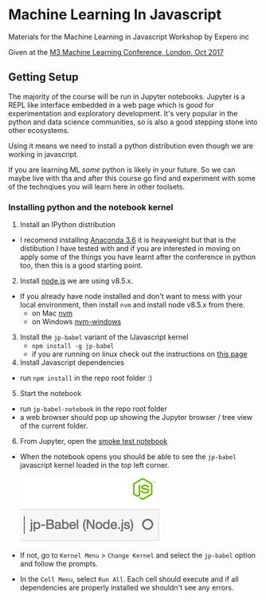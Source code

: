 # Machine Learning In Javascript

Materials for the Machine Learning in Javascript Workshop by Expero inc

Given at the [M3 Machine Learning Conference, London, Oct 2017](http://www.mcubed.london/sessions/workshop-introduction-to-machine-learning-with-javascript/)

## Getting Setup

The majority of the course will be run in Jupyter notebooks. Jupyter is a REPL like interface embedded in a web page which is good for experimentation and exploratory development. It's very popular in the python and data science communities, so is also a good stepping stone into other ecosystems.

Using it means we need to install a python distribution even though we are working in javascript. 

If you are learning ML *some* python is likely in your future. So we can maybe live with tha and after this course go find and experiment with some of the technqiues you will learn here in other toolsets.

### Installing python and the notebook kernel

 1. Install an IPython distribution
   - I recomend installing [Anaconda 3.6](https://www.anaconda.com/download/) it is heayweight but that is the distibution I have tested with and if you are interested in moving on apply some of the things you have learnt after the conference in python too, then this is a good starting point.
 2. Install [node.js](https://nodejs.org/en/) we are using v8.5.x.
   - If you already have node installed and don't want to mess with your local environment, then install `nvm` and install node v8.5.x from there. 
     - on Mac [nvm](https://github.com/creationix/nvm/blob/master/README.md)
     - on Windows [nvm-windows](https://github.com/coreybutler/nvm-windows)
 3. Install the `jp-babel` variant of the IJavascript kernel
    - `npm install -g jp-babel`
    - if you are running on linux check out the instructions on [this page](http://n-riesco.github.io/ijavascript/doc/install.md.html)
 4. Install Javascript dependencies
   - run `npm install` in the repo root folder :)
 5. Start the notebook
   - run `jp-babel-notebook` in the repo root folder
   - a web browser should pop up showing the Jupyter browser / tree view of the current folder.
 6. From Jupyter, open the [smoke test notebook](0_smoke_test.ipynb)
   - When the notebook opens you should be able to see the `jp-babel` javascript kernel loaded in the top left corner.

     ![jp-babel kernel](images/jp-babel-kernel-loaded.png)

   - If not, go to `Kernel Menu` > `Change Kernel` and select the `jp-babel` option and follow the prompts.
   - In the `Cell Menu`, select `Run All`. Each cell should execute and if all dependencies are properly installed we shouldn't see any errors.

